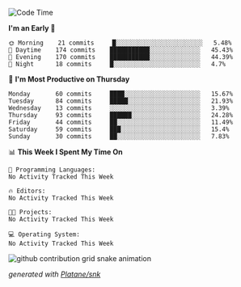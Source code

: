 <!--START_SECTION:waka-->
![Code Time](http://img.shields.io/badge/Code%20Time-198%20hrs%2018%20mins-blue)

**I'm an Early 🐤** 

```text
🌞 Morning    21 commits     █░░░░░░░░░░░░░░░░░░░░░░░░   5.48% 
🌆 Daytime    174 commits    ███████████░░░░░░░░░░░░░░   45.43% 
🌃 Evening    170 commits    ███████████░░░░░░░░░░░░░░   44.39% 
🌙 Night      18 commits     █░░░░░░░░░░░░░░░░░░░░░░░░   4.7%

```
📅 **I'm Most Productive on Thursday** 

```text
Monday       60 commits     ████░░░░░░░░░░░░░░░░░░░░░   15.67% 
Tuesday      84 commits     █████░░░░░░░░░░░░░░░░░░░░   21.93% 
Wednesday    13 commits     ░░░░░░░░░░░░░░░░░░░░░░░░░   3.39% 
Thursday     93 commits     ██████░░░░░░░░░░░░░░░░░░░   24.28% 
Friday       44 commits     ██░░░░░░░░░░░░░░░░░░░░░░░   11.49% 
Saturday     59 commits     ███░░░░░░░░░░░░░░░░░░░░░░   15.4% 
Sunday       30 commits     ██░░░░░░░░░░░░░░░░░░░░░░░   7.83%

```


📊 **This Week I Spent My Time On** 

```text
💬 Programming Languages: 
No Activity Tracked This Week

🔥 Editors: 
No Activity Tracked This Week

🐱‍💻 Projects: 
No Activity Tracked This Week

💻 Operating System: 
No Activity Tracked This Week

```


<!--END_SECTION:waka-->


<!--Snake Game-->
![github contribution grid snake animation](https://raw.githubusercontent.com/viggo-gascou/viggo-gascou/output/github-contribution-grid-snake.svg)

_generated with [Platane/snk](https://github.com/Platane/snk)_
<!--Snake Game-->

